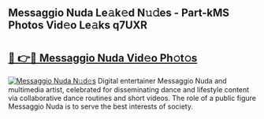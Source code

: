 ## Messaggio Nuda Le𝚊k𝚎d N𝚞𝚍es - Part-kMS Photos Vid𝚎o Le𝚊ks q7UXR

# <h2><a href="http://fbffgv.evod.top/?m=Messaggio+Nuda">🔗 👉🔴 Messaggio Nuda Vid𝚎o Ph𝚘t𝚘s</a></h2>

[![Messaggio Nuda N𝚞d𝚎s](https://i.imgur.com/8V9OHl7.gif)](http://fbffgv.evod.top/?m=Messaggio+Nuda)
Digital entertainer Messaggio Nuda and multimedia artist, celebrated for disseminating dance and lifestyle content via collaborative dance routines and short videos. The role of a public figure Messaggio Nuda is to serve the best interests of society. 
